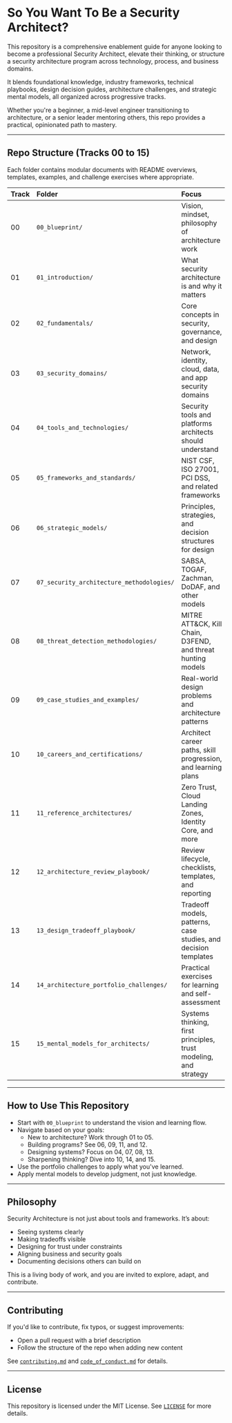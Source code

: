 # So You Want To Be a Security Architect?

This repository is a comprehensive enablement guide for anyone looking to become a professional Security Architect, elevate their thinking, or structure a security architecture program across technology, process, and business domains.

It blends foundational knowledge, industry frameworks, technical playbooks, design decision guides, architecture challenges, and strategic mental models, all organized across progressive tracks.

Whether you're a beginner, a mid-level engineer transitioning to architecture, or a senior leader mentoring others, this repo provides a practical, opinionated path to mastery.

---

## Repo Structure (Tracks 00 to 15)

Each folder contains modular documents with README overviews, templates, examples, and challenge exercises where appropriate.

| Track | Folder | Focus |
|:------|:--------|:------|
| 00 | `00_blueprint/` | Vision, mindset, philosophy of architecture work |
| 01 | `01_introduction/` | What security architecture is and why it matters |
| 02 | `02_fundamentals/` | Core concepts in security, governance, and design |
| 03 | `03_security_domains/` | Network, identity, cloud, data, and app security domains |
| 04 | `04_tools_and_technologies/` | Security tools and platforms architects should understand |
| 05 | `05_frameworks_and_standards/` | NIST CSF, ISO 27001, PCI DSS, and related frameworks |
| 06 | `06_strategic_models/` | Principles, strategies, and decision structures for design |
| 07 | `07_security_architecture_methodologies/` | SABSA, TOGAF, Zachman, DoDAF, and other models |
| 08 | `08_threat_detection_methodologies/` | MITRE ATT&CK, Kill Chain, D3FEND, and threat hunting models |
| 09 | `09_case_studies_and_examples/` | Real-world design problems and architecture patterns |
| 10 | `10_careers_and_certifications/` | Architect career paths, skill progression, and learning plans |
| 11 | `11_reference_architectures/` | Zero Trust, Cloud Landing Zones, Identity Core, and more |
| 12 | `12_architecture_review_playbook/` | Review lifecycle, checklists, templates, and reporting |
| 13 | `13_design_tradeoff_playbook/` | Tradeoff models, patterns, case studies, and decision templates |
| 14 | `14_architecture_portfolio_challenges/` | Practical exercises for learning and self-assessment |
| 15 | `15_mental_models_for_architects/` | Systems thinking, first principles, trust modeling, and strategy |

---

## How to Use This Repository

- Start with `00_blueprint` to understand the vision and learning flow.
- Navigate based on your goals:
  - New to architecture? Work through 01 to 05.
  - Building programs? See 06, 09, 11, and 12.
  - Designing systems? Focus on 04, 07, 08, 13.
  - Sharpening thinking? Dive into 10, 14, and 15.
- Use the portfolio challenges to apply what you've learned.
- Apply mental models to develop judgment, not just knowledge.

---

## Philosophy

Security Architecture is not just about tools and frameworks.
It’s about:
- Seeing systems clearly
- Making tradeoffs visible
- Designing for trust under constraints
- Aligning business and security goals
- Documenting decisions others can build on

This is a living body of work, and you are invited to explore, adapt, and contribute.

---

## Contributing

If you'd like to contribute, fix typos, or suggest improvements:
- Open a pull request with a brief description
- Follow the structure of the repo when adding new content

See [`contributing.md`](./contributing.md) and [`code_of_conduct.md`](./code_of_conduct.md) for details.

---

## License

This repository is licensed under the MIT License. See [`LICENSE`](./LICENSE) for more details.

